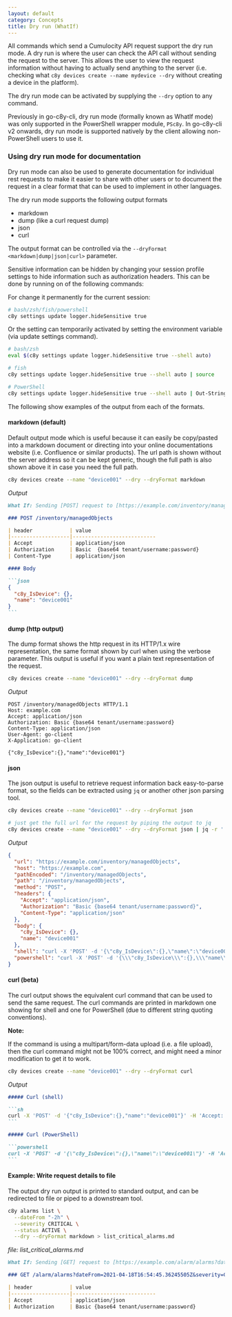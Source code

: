 ```yaml
---
layout: default
category: Concepts
title: Dry run (WhatIf)
---
```


All commands which send a Cumulocity API request support the dry run mode. A dry run is where the user can check the API call without sending the request to the server. This allows the user to view the request information without having to actually send anything to the server (i.e. checking what `c8y devices create --name mydevice --dry` without creating a device in the platform).

The dry run mode can be activated by supplying the `--dry` option to any command.

Previously in go-c8y-cli, dry run mode (formally known as WhatIf mode) was only supported in the PowerShell wrapper module, `PSc8y`. In go-c8y-cli v2 onwards, dry run mode is supported natively by the client allowing non-PowerShell users to use it.

### Using dry run mode for documentation

Dry run mode can also be used to generate documentation for individual rest requests to make it easier to share with other users or to document the request in a clear format that can be used to implement in other languages.

The dry run mode supports the following output formats

* markdown
* dump (like a curl request dump)
* json
* curl

The output format can be controlled via the `--dryFormat <markdown|dump|json|curl>` parameter.

Sensitive information can be hidden by changing your session profile settings to hide information such as authorization headers. This can be done by running on of the following commands:

For change it permanently for the current session:

```sh
# bash/zsh/fish/powershell
c8y settings update logger.hideSensitive true
```

Or the setting can temporarily activated by setting the environment variable (via update settings command).

```sh
# bash/zsh
eval $(c8y settings update logger.hideSensitive true --shell auto)

# fish
c8y settings update logger.hideSensitive true --shell auto | source

# PowerShell
c8y settings update logger.hideSensitive true --shell auto | Out-String | Invoke-Expression
```

The following show examples of the output from each of the formats.

#### markdown (default)

Default output mode which is useful because it can easily be copy/pasted into a markdown document or directing into your online documentations website (i.e. Confluence or similar products). The url path is shown without the server address so it can be kept generic, though the full path is also shown above it in case you need the full path.

```sh
c8y devices create --name "device001" --dry --dryFormat markdown
```

*Output*

````markdown
What If: Sending [POST] request to [https://example.com/inventory/managedObjects]

### POST /inventory/managedObjects

| header            | value
|-------------------|---------------------------
| Accept            | application/json 
| Authorization     | Basic  {base64 tenant/username:password}
| Content-Type      | application/json 

#### Body

```json
{
  "c8y_IsDevice": {},
  "name": "device001"
}
```
````

#### dump (http output)

The dump format shows the http request in its HTTP/1.x wire representation, the same format shown by curl when using the verbose parameter. This output is useful if you want a plain text representation of the request.

```sh
c8y devices create --name "device001" --dry --dryFormat dump
```

*Output*

```text
POST /inventory/managedObjects HTTP/1.1
Host: example.com
Accept: application/json
Authorization: Basic {base64 tenant/username:password}
Content-Type: application/json
User-Agent: go-client
X-Application: go-client

{"c8y_IsDevice":{},"name":"device001"}
```

#### json

The json output is useful to retrieve request information back easy-to-parse format, so the fields can be extracted using `jq` or another other json parsing tool.

```sh
c8y devices create --name "device001" --dry --dryFormat json

# just get the full url for the request by piping the output to jq
c8y devices create --name "device001" --dry --dryFormat json | jq -r '.url'
```

*Output*

```json
{
  "url": "https://example.com/inventory/managedObjects",
  "host": "https://example.com",
  "pathEncoded": "/inventory/managedObjects",
  "path": "/inventory/managedObjects",
  "method": "POST",
  "headers": {
    "Accept": "application/json",
    "Authorization": "Basic {base64 tenant/username:password}",
    "Content-Type": "application/json"
  },
  "body": {
    "c8y_IsDevice": {},
    "name": "device001"
  },
  "shell": "curl -X 'POST' -d '{\"c8y_IsDevice\":{},\"name\":\"device001\"}' -H 'Accept: application/json' -H 'Authorization: Basic {base64 tenant/username:password}' -H 'Content-Type: application/json' 'https://example.com/inventory/managedObjects'",
  "powershell": "curl -X 'POST' -d '{\\\"c8y_IsDevice\\\":{},\\\"name\\\":\\\"device001\\\"}' -H 'Accept: application/json' -H 'Authorization: Basic {base64 tenant/username:password}' -H 'Content-Type: application/json' 'https://example.com/inventory/managedObjects'"
}
```

#### curl (beta)

The curl output shows the equivalent curl command that can be used to send the same request. The curl commands are printed in markdown one showing for shell and one for PowerShell (due to different string quoting conventions).

**Note:**

If the command is using a multipart/form-data upload (i.e. a file upload), then the curl command might not be 100% correct, and might need a minor modification to get it to work.

```sh
c8y devices create --name "device001" --dry --dryFormat curl
```

*Output*

````markdown
##### Curl (shell)

```sh
curl -X 'POST' -d '{"c8y_IsDevice":{},"name":"device001"}' -H 'Accept: application/json' -H 'Authorization: Basic {base64 tenant/username:password}' -H 'Content-Type: application/json' 'https://example.com/inventory/managedObjects'
```

##### Curl (PowerShell)

```powershell
curl -X 'POST' -d '{\"c8y_IsDevice\":{},\"name\":\"device001\"}' -H 'Accept: application/json' -H 'Authorization: Basic {base64 tenant/username:password}' -H 'Content-Type: application/json' 'https://example.com/inventory/managedObjects'
```
````

#### Example: Write request details to file

The output dry run output is printed to standard output, and can be redirected to file or piped to a downstream tool.

```sh
c8y alarms list \
  --dateFrom "-2h" \
  --severity CRITICAL \
  --status ACTIVE \
  --dry --dryFormat markdown > list_critical_alarms.md
```

*file: list_critical_alarms.md*
````markdown
What If: Sending [GET] request to [https://example.com/alarm/alarms?dateFrom=2021-04-18T16:54:45.36245505Z&severity=CRITICAL&status=ACTIVE]

### GET /alarm/alarms?dateFrom=2021-04-18T16:54:45.36245505Z&severity=CRITICAL&status=ACTIVE

| header            | value
|-------------------|---------------------------
| Accept            | application/json 
| Authorization     | Basic {base64 tenant/username:password}
````
